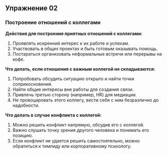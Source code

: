 ## Упражнение 02
### Построение отношений с коллегами

**Действия для построения приятных отношений с коллегами:**

1. Проявлять искренний интерес к их работе и успехам.
2. Участвовать в общих проектах и быть готовым оказывать помощь.
3. Постараться организовать неформальные встречи или перерывы на кофе.

**Что делать, если отношения с важным коллегой не складываются:**

1. Попробовать обсудить ситуацию открыто и найти точки соприкосновения.
2. Найти общие интересы вне работы для создания связи.
3. Привлечь третью сторону (например, HR) для медиации.
4. Не провоцировать этого коллегу, вести себя с ним безразлично до надобности.

**Что делать в случае конфликта с коллегой:**

1. Можно решить конфликт напрямую, обсудив его с коллегой.
2. Важно слушать точку зрения другого человека и понимать его позицию.
3. Если конфликт не удается решить самостоятельно, можно обратиться к тимлиду или корпоративному психологу.